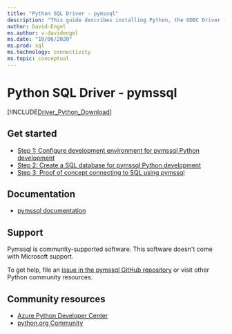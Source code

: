 ```yaml
---
title: "Python SQL Driver - pymssql"
description: "This guide describes installing Python, the ODBC Driver for SQL Server, and pymssql. Sample code shows how to connect to and interact with a SQL database."
author: David-Engel
ms.author: v-davidengel
ms.date: "10/06/2020"
ms.prod: sql
ms.technology: connectivity
ms.topic: conceptual
---
```

# Python SQL Driver - pymssql

[!INCLUDE[Driver_Python_Download](../../../includes/driver_python_download.md)]

## Get started

* [Step 1: Configure development environment for pymssql Python development](step-1-configure-development-environment-for-pymssql-python-development.md)  
* [Step 2: Create a SQL database for pymssql Python development](step-2-create-a-sql-database-for-pymssql-python-development.md)  
* [Step 3: Proof of concept connecting to SQL using pymssql](step-3-proof-of-concept-connecting-to-sql-using-pymssql.md)  

## Documentation

* [pymssql documentation](https://pypi.org/project/pymssql/)  

## Support

Pymssql is community-supported software. This software doesn't come with Microsoft support.

To get help, file an [issue in the pymssql GitHub repository](https://github.com/pymssql/pymssql/issues) or visit other Python community resources.

## Community resources

* [Azure Python Developer Center](https://azure.microsoft.com/develop/python/)  
* [python.org Community](https://www.python.org/community/)  
